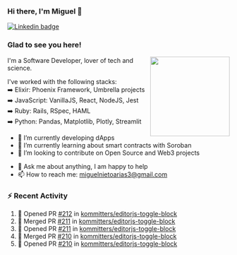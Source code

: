 ### Hi there, I'm Miguel 👋

<a href="https://linkedin.com/in/miguelnietoa/" target="_blank" rel="noopener noreferrer">
  <img src="https://img.shields.io/badge/-LinkedIn-0e76a8?style=flat-square&logo=Linkedin&logoColor=white" alt="Linkedin badge">
</a>
<!-- [![Website Badge](https://img.shields.io/badge/Website-3b5998?style=flat-square&logo=google-chrome&logoColor=white)](#notavailablenow#) 

<img src="https://i.imgur.com/tbrLrt5.gif" width=400 alt="Coding GIF" align="right"/>
-->


### Glad to see you here!
<a href="https://github.com/miguelnietoa"><img src="https://github-readme-stats-git-masterrstaa-rickstaa.vercel.app/api?username=miguelnietoa&show_icons=true&hide_border=true&count_private=true&include_all_commits=true&theme=tokyonight" height="180em" align="right"/></a>
I'm a Software Developer, lover of tech and science. 

I've worked with the following stacks:\
➡️ Elixir: Phoenix Framework, Umbrella projects\
➡️ JavaScript: VanillaJS, React, NodeJS, Jest\
➡️ Ruby: Rails, RSpec, HAML\
➡️ Python: Pandas, Matplotlib, Plotly, Streamlit

- 🔭 I’m currently developing dApps
- 🌱 I’m currently learning about smart contracts with Soroban
- 👯 I’m looking to contribute on Open Source and Web3 projects
<!-- 
- 😄 I just finished a Machine Learning course! 
- 🤔 I’m looking for help with ...
-->
- 💬 Ask me about anything, I am happy to help
- 📫 How to reach me: miguelnietoarias3@gmail.com


### ⚡ Recent Activity

<!--START_SECTION:activity-->
1. 💪 Opened PR [#212](https://github.com/kommitters/editorjs-toggle-block/pull/212) in [kommitters/editorjs-toggle-block](https://github.com/kommitters/editorjs-toggle-block)
2. 🎉 Merged PR [#211](https://github.com/kommitters/editorjs-toggle-block/pull/211) in [kommitters/editorjs-toggle-block](https://github.com/kommitters/editorjs-toggle-block)
3. 💪 Opened PR [#211](https://github.com/kommitters/editorjs-toggle-block/pull/211) in [kommitters/editorjs-toggle-block](https://github.com/kommitters/editorjs-toggle-block)
4. 🎉 Merged PR [#210](https://github.com/kommitters/editorjs-toggle-block/pull/210) in [kommitters/editorjs-toggle-block](https://github.com/kommitters/editorjs-toggle-block)
5. 💪 Opened PR [#210](https://github.com/kommitters/editorjs-toggle-block/pull/210) in [kommitters/editorjs-toggle-block](https://github.com/kommitters/editorjs-toggle-block)
<!--END_SECTION:activity-->
